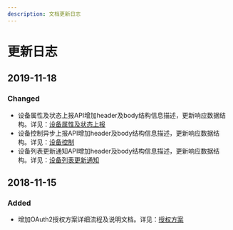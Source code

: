 ```yaml
---
description: 文档更新日志
---
```


# 更新日志

## 2019-11-18

### Changed

* 设备属性及状态上报API增加header及body结构信息描述，更新响应数据结构。详见：[设备属性及状态上报](ush-iot-jie-ru-xie-yi/she-bei-shu-xing-ji-zhuang-tai-shang-bao.md)
* 设备控制异步上报API增加header及body结构信息描述，更新响应数据结构。详见：[设备控制](ush-iot-jie-ru-xie-yi/she-bei-kong-zhi.md#kong-zhi-jie-guo-shang-bao-api)
* 设备列表更新通知API增加header及body结构信息描述，更新响应数据结构。详见：[设备列表更新通知](ush-iot-jie-ru-xie-yi/she-bei-lie-biao-geng-xin-tong-zhi.md)

## 2018-11-15

### Added

* 增加OAuth2授权方案详细流程及说明文档。详见：[授权方案](shou-quan-fang-an.md)



